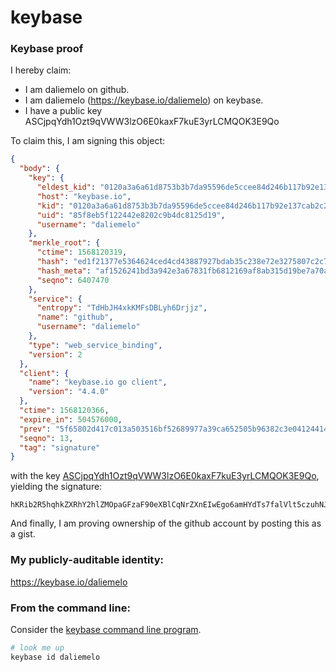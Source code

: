 # keybase
### Keybase proof

I hereby claim:

  * I am daliemelo on github.
  * I am daliemelo (https://keybase.io/daliemelo) on keybase.
  * I have a public key ASCjpqYdh1Ozt9qVWW3lzO6E0kaxF7kuE3yrLCMQOK3E9Qo

To claim this, I am signing this object:

```json
{
  "body": {
    "key": {
      "eldest_kid": "0120a3a6a61d8753b3b7da95596de5ccee84d246b117b92e137cab2c231038adc4f50a",
      "host": "keybase.io",
      "kid": "0120a3a6a61d8753b3b7da95596de5ccee84d246b117b92e137cab2c231038adc4f50a",
      "uid": "85f8eb5f122442e8202c9b4dc8125d19",
      "username": "daliemelo"
    },
    "merkle_root": {
      "ctime": 1568120319,
      "hash": "ed1f21377e5364624ced4cd43887927bdab35c238e72e3275807c2c745099c49c16dba8659631014e0f946f78fc6e6daa7cbd4bca5a9c18d7320c84afb301053",
      "hash_meta": "af1526241bd3a942e3a67831fb6812169af8ab315d19be7a70ae1c9669a2ab9e",
      "seqno": 6407470
    },
    "service": {
      "entropy": "TdHbJH4xkKMFsDBLyh6Drjjz",
      "name": "github",
      "username": "daliemelo"
    },
    "type": "web_service_binding",
    "version": 2
  },
  "client": {
    "name": "keybase.io go client",
    "version": "4.4.0"
  },
  "ctime": 1568120366,
  "expire_in": 504576000,
  "prev": "5f65802d417c013a503516bf52689977a39ca652505b96382c3e041244140a45",
  "seqno": 13,
  "tag": "signature"
}
```

with the key [ASCjpqYdh1Ozt9qVWW3lzO6E0kaxF7kuE3yrLCMQOK3E9Qo](https://keybase.io/daliemelo), yielding the signature:

```
hKRib2R5hqhkZXRhY2hlZMOpaGFzaF90eXBlCqNrZXnEIwEgo6amHYdTs7falVlt5czuhNJGsRe5LhN8qywjEDitxPUKp3BheWxvYWTESpcCDcQgX2WALUF8ATpQNRa/UmiZd6OcplJQW5Y4LD4EEkQUCkXEIHZDXvh05CtOtxjTfKQH7NewmNi/qXYSG3EWx0pqBivBAgHCo3NpZ8RAD+GHfg6BLDpyXctj5Efk+SJXvf/KoZYn0pbpcsokxKMpXgwA2Da2wWiqmplclVb1XDos4Yu/RPxOxDEo8Nm9BahzaWdfdHlwZSCkaGFzaIKkdHlwZQildmFsdWXEIIbAzgZKIXqBZNLQb3lxwiAYk/VWVSXMqC502D8UPdlFo3RhZ80CAqd2ZXJzaW9uAQ==

```

And finally, I am proving ownership of the github account by posting this as a gist.

### My publicly-auditable identity:

https://keybase.io/daliemelo

### From the command line:

Consider the [keybase command line program](https://keybase.io/download).

```bash
# look me up
keybase id daliemelo
```
